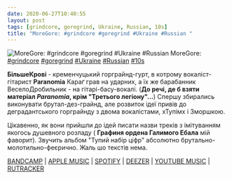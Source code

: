 ```yaml
---
date: 2020-06-27T10:40:55
layout: post
tags: [grindcore, goregrind, Ukraine, Russian, 10s]
title: "MoreGore: #grindcore #goregrind #Ukraine #Russian "
---
```

![MoreGore: #grindcore #goregrind #Ukraine #Russian ](https://res.cloudinary.com/vast-space-unexplored/image/upload/photos/photo_1006_27-06-2020_10-40-55.jpg)
MoreGore: [#grindcore](/tags/#grindcore) [#goregrind](/tags/#goregrind) [#Ukraine](/tags/#Ukraine) [#Russian](/tags/#Russian) [#10s](/tags/#10s)

**БільшеКрові** - кременчуцький горграйнд-гурт, в котрому вокаліст-гітарист **Paranomia** Караґ грав на ударних, а їх же барабанник ВеселоДробильник - на гітарі-басу-вокалі. (__До речі, де б взяти матеріал *Paranomia*, крім &quot;Третього легіону&quot;...__) Спершу збирались виконувати брутал-дез-грайнд, але розвиток ідеї привів до деградантського горграйнду з двома вокалістами, хТупімх і Зморшкою.

Цікавенно, як вони прийшли до ідей писати назви треків з імітуванням якогось душевного розладу (  __Графиня ордена Галимого Ебала__ мій фаворит). Звучить альбом &quot;Тупий набір ціфр&quot; абсолютно брутально-молотильно-феєрично. Жаль шо текстів нема.

[BANDCAMP](https://moregore.bandcamp.com/album/dull-set-of-numbers) \| [APPLE MUSIC](https://music.apple.com/ua/album/grindcore-fastdrink/1107014326) \| [SPOTIFY](https://open.spotify.com/album/4tQyyMgID9k4r43objpiwE) \| [DEEZER](https://www.deezer.com/album/13050260?utm_source=deezer&amp;utm_content=album-13050260&amp;utm_term=1601611822_1593243494&amp;utm_medium=web) \| [YOUTUBE MUSIC](https://music.youtube.com/playlist?list=OLAK5uy_nRaMar-3K7eDguVeTuPo6YeLp4tFZLMiM) \| [RUTRACKER](https://rutracker.org/forum/viewtopic.php?t=4231533)